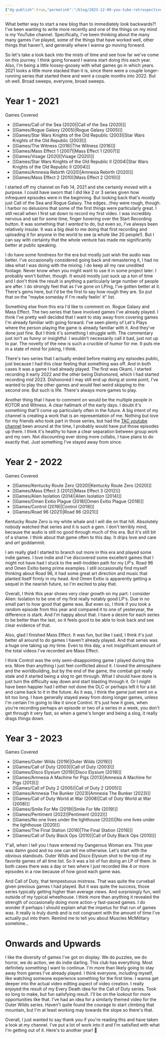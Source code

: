 ```yaml
---
{"dg-publish":true,"permalink":"/blog/2023-12-08-you-tube-retrospective/","created":"2023-12-07","updated":"2024-02-26"}
---
```



What better way to start a new blog than to immediately look backwards?! I've been wanting to write more recently and one of the things on my mind is my YouTube channel. Specifically, I've been thinking about the many many games I've played, some of the things that have worked well, other things that haven't, and generally where I wanna go moving forward.

So let's take a look back into the mists of time and see how far we've come on this journey. I think going forward I wanna start doing this each year. Also, I'm being a little loosey-goosey with what games go in which years. 2021 looks a little more stacked than it is, since there were a couple longer-running series that started there and went a couple months into 2022. But oh well. Broad sweeps, everyone, broad sweeps.

# Year 1 - 2021

Games Covered

- [[Games/Call of the Sea (2020)\|Call of the Sea (2020)]]
- [[Games/Rogue Galaxy (2005)\|Rogue Galaxy (2005)]]
- [[Games/Star Wars Knights of the Old Republic (2003)\|Star Wars Knights of the Old Republic (2003)]]
- [[Games/The Witness (2016)\|The Witness (2016)]]
- [[Games/Mass Effect 1 (2007)\|Mass Effect 1 (2007)]]
- [[Games/Visage (2020)\|Visage (2020)]]
- [[Games/Star Wars Knights of the Old Republic II (2004)\|Star Wars Knights of the Old Republic II (2004)]]
- [[Games/Amnesia Rebirth (2020)\|Amnesia Rebirth (2020)]]
- [[Games/Mass Effect 2 (2010)\|Mass Effect 2 (2010)]]

I started off my channel on Feb 14, 2021 and she certainly moved with a purpose. I could have sworn that I did like 2 or 3 series given how infrequent episodes were in the beginning. But looking back that's mostly just Call of the Sea and Rogue Galaxy. The edges...they were rough, though. I harbor no delusions that some of the first things were particularly great. I still recall when I first sat down to record my first video. I was incredibly nervous and sat for some time, finger hovering over the Start Recording button. It was something that I *wanted* to do, but even so, I've always been relatively insular. It was a big deal to me doing that first recording and uploading it for anyone in the world to see (a whole like 20 people!). But I can say with certainty that the whole venture has made me significantly better at public speaking.

I do have some fondness for the era but mostly just wish the audio was better. I've occasionally considered going back and remastering it, I had no idea what I was doing with the mixing. I do keep all my raw unedited footage. Never know when you might want to use it in some project later. I probably won't bother, though. It would mostly just suck up a ton of time and I don't think the result is anything a particularly large number of people are after. I do strongly feel that as I've gone on LPing, I've gotten better at it. There's gems here, but I'd be the first to say how rough they are. So put that on the "maybe someday if I'm really feelin' it" list.

Something else from this era I'd like to comment on. Rogue Galaxy and Mass Effect. The two series that have involved games I've already played. I think I've pretty well decided that I want to stay away from covering games I'm already familiar with going forward. I've seen plenty of Let's Plays where the person playing the game is already familiar with it. And they've done just fine. But I think it's something I struggle with. The commentary just isn't as funny or insightful. I wouldn't necessarily call it bad, just not up to par. The novelty of the new is such a crucible of humor for me. It puts me in a state of mind for joking, I think.

There's two series that I actually ended before making any episodes public, just because I had this clear feeling that something was off. And in both cases it was a game I had already played. The first was Okami, I started recording it early 2022 and the other being Dishonored, which I had started recording mid 2023. Dishonored I may still end up doing at some point, I've wanted to play the other games and would feel weird skipping to the second one. But such is life. There's always more games to play.

Another thing that I have to comment on would be the multiple people in KOTOR and Witness. A clear hallmark of the early days. I doubt it's something that'll come up particularly often in the future. A big intent of my channel is creating a work that is an representation of me. Nothing but love for my friends who took part in those series, but had the [TAC youtube channel](https://www.youtube.com/@thealderothcircle) been around at the time, I probably would have put those episodes up there. I think it's healthy to have a clear separation between group work and my own. Not discounting ever doing more collabs, I have plans to do exactly that. Just something I've stayed away from since.

# Year 2 - 2022

Games Covered

- [[Games/Kentucky Route Zero (2020)\|Kentucky Route Zero (2020)]]
- [[Games/Mass Effect 3 (2012)\|Mass Effect 3 (2012)]]
- [[Games/Alien Isolation (2014)\|Alien Isolation (2014)]]
- [[Games/Omen Exitio Plague (2018)\|Omen Exitio Plague (2018)]]
- [[Games/Control (2019)\|Control (2019)]]
- [[Games/Road 96 (2021)\|Road 96 (2021)]]

Kentucky Route Zero is my white whale and I will die on that hill. Absolutely nobody watched that series and it is such a gem. I don't terribly mind, because the audio is still no good through much of this era. But it's still bit of a shame. I think about that game often to this day. It drips love and care and *art* goddammit.

I am really glad I started to branch out more in this era and played some indie games. I love indie and I've discovered some excellent games that I might not have had I stuck to the well-trodden path for my LP's. Road 96 and Omen Exitio being prime examples. I still occasionally find myself thinking about Road 96, it had some great art direction and music that planted itself firmly in my head. And Omen Exitio is apparently getting a sequel in the nearish future, so I'm excited to play that.

Overall, I think this year shows very clear growth on my part. I consider Alien: Isolation to be one of my first really notably good LP's. Due in no small part to how good that game was. But even so, I think if you took a random episode from this year and compared it to one of yesteryear, the difference is stark. And I'm happy about that. I have a desire for each series to be better than the last, so it feels good to be able to look back and see clear evidence of that.

Also, glad I finished Mass Effect. It was fun, but like I said, I think it's just better all around to do games I haven't already played. And that series was a huge one taking up my time. Even to this day, a not insignificant amount of the total videos I've recorded are Mass Effect.

I think Control was the only semi-disappointing game I played during this era. More than anything I just feel conflicted about it. I loved the atmosphere and the worldbuilding, but by the end of the game, the combat got really stale and it started being a slog to get through. What I should have done is just turn the difficulty way down and start blasting through it. Or I might have been happier had I either not done the DLC or perhaps left it for a bit and came back to it in the future. As it was, I think the game just went on a bit too long. I have generally stayed away from doing longer games, unless I'm certain I'm going to like it since Control. It's just how it goes, when you're recording perhaps an episode or two of a series in a week, you don't get through it very fast, so when a game's longer and being a slog, it really drags things down.

# Year 3 - 2023

Games Covered

- [[Games/Outer Wilds (2019)\|Outer Wilds (2019)]]
- [[Games/Call of Duty (2003)\|Call of Duty (2003)]]
- [[Games/Disco Elysium (2019)\|Disco Elysium (2019)]]
- [[Games/Amnesia A Machine for Pigs (2013)\|Amnesia A Machine for Pigs (2013)]]
- [[Games/Call of Duty 2 (2005)\|Call of Duty 2 (2005)]]
- [[Games/Amnesia The Bunker (2023)\|Amnesia The Bunker (2023)]]
- [[Games/Call of Duty World at War (2008)\|Call of Duty World at War (2008)]]
- [[Games/Smile For Me (2019)\|Smile For Me (2019)]]
- [[Games/Pentiment (2022)\|Pentiment (2022)]]
- [[Games/No one lives under the lighthouse (2020)\|No one lives under the lighthouse (2020)]]
- [[Games/The Final Station (2016)\|The Final Station (2016)]]
- [[Games/Call of Duty Black Ops (2010)\|Call of Duty Black Ops (2010)]]

Y'all, when I tell you I have entered my Dangerous Woman era. This year was damn good and no one can tell me otherwise. Let's start with the obvious standouts. Outer Wilds and Disco Elysium shot to the top of my favorite games of all time list. So it was a lot of fun doing an LP of them. In both cases there was a day or two where I just recorded like 4 or more episodes in a row because of how good each game was.

And Call of Duty, that tempestuous mistress. That was quite the curveball given previous games I had played. But it was quite the success, those series typically getting higher than average views. And surprisingly fun, well outside of my typical wheelhouse. I think more than anything it revealed the strength of occasionally doing more action-y fast-paced games. I do wonder if perhaps I should explain what the impetus for that run of games was. It really is truly dumb and is not congruent with the amount of time I've actually put into them. Remind me to tell you about Muscles McMilitary sometime...

# Onwards and Upwards

I like the diversity of games I've got on display. We do puzzles, we do horror, we do action, we do indie darling. This club has everything. Most definitely something I want to continue. I'm more than likely going to stay away from games I've already played. I think everyone, including myself, like watching someone experience something for the first time. I wanna get deeper into the actual video editing aspect of video creation. I really enjoyed the result of my Every Death idea for the Call of Duty series. Took so long to make, but fun satisfying result. I'll be on the lookout for more opportunities like that. I've had an idea for a similarly themed video for the Outer Wilds series. Haven't quite found the courage to start climbing that mountain, but I'm at least working may towards the slope so there's that.

Overall, I just wanted to say thank you if you're reading this and have taken a look at my channel. I've put a lot of work into it and I'm satisfied with what I'm getting out of it. Here's to another year! 🎉
